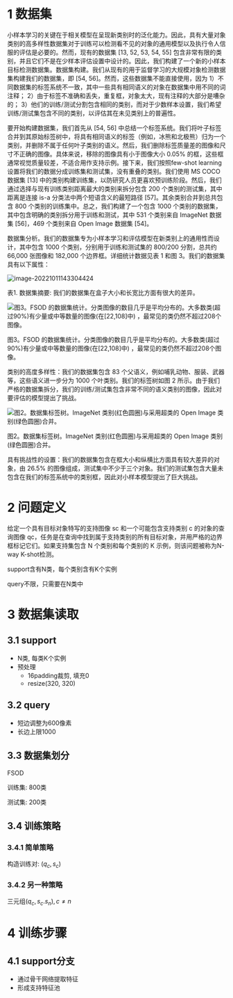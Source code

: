 # 1 数据集

小样本学习的关键在于相关模型在呈现新类别时的泛化能力。因此，具有大量对象类别的高多样性数据集对于训练可以检测看不见的对象的通用模型以及执行令人信服的评估是必要的。然而，现有的数据集 [13, 52, 53, 54, 55] 包含非常有限的类别，并且它们不是在少样本评估设置中设计的。因此，我们构建了一个新的小样本目标检测数据集。数据集构建。我们从现有的用于监督学习的大规模对象检测数据集构建我们的数据集，即 [54, 56]。然而，这些数据集不能直接使用，因为 1）不同数据集的标签系统不一致，其中一些具有相同语义的对象在数据集中用不同的词注释； 2）由于标签不准确和丢失，重复框，对象太大，现有注释的大部分是嘈杂的； 3）他们的训练/测试分割包含相同的类别，而对于少数样本设置，我们希望训练/测试集包含不同的类别，以评估其在未见类别上的普遍性。

要开始构建数据集，我们首先从 [54, 56] 中总结一个标签系统。我们将叶子标签合并到其原始标签树中，将具有相同语义的标签（例如，冰熊和北极熊）归为一个类别，并删除不属于任何叶子类别的语义。然后，我们删除标签质量差的图像和尺寸不正确的图像。具体来说，移除的图像具有小于图像大小 0.05% 的框，这些框通常视觉质量较差，不适合用作支持示例。接下来，我们按照few-shot learning设置将我们的数据分成训练集和测试集，没有重叠的类别。我们使用 MS COCO 数据集 [13] 中的类别构建训练集，以防研究人员更喜欢预训练阶段。然后，我们通过选择与现有训练类别距离最大的类别来拆分包含 200 个类别的测试集，其中距离是连接 is-a 分类法中两个短语含义的最短路径 [57]。其余类别合并到总共包含 800 个类别的训练集中。总之，我们构建了一个包含 1000 个类别的数据集，其中包含明确的类别拆分用于训练和测试，其中 531 个类别来自 ImageNet 数据集 [56]，469 个类别来自 Open Image 数据集 [54]。

数据集分析。我们的数据集专为小样本学习和评估模型在新类别上的通用性而设计，其中包含 1000 个类别，分别用于训练和测试集的 800/200 分割，总共约 66,000 张图像和 182,000 个边界框。详细统计数据见表 1 和图 3。我们的数据集具有以下属性：

![image-20221011143304424](https://ether-bucket-nj.oss-cn-nanjing.aliyuncs.com/img/image-20221011143304424.png)

表1. 数据集摘要: 我们的数据集在盒子大小和长宽比方面有很大的差异。

![图3。FSOD 的数据集统计。分类图像的数目几乎是平均分布的。大多数类(超过90%)有少量或中等数量的图像(在[22,108]中) ，最常见的类仍然不超过208个图像。](https://ether-bucket-nj.oss-cn-nanjing.aliyuncs.com/img/image-20221011142610087.png)

图3。FSOD 的数据集统计。分类图像的数目几乎是平均分布的。大多数类(超过90%)有少量或中等数量的图像(在[22,108]中) ，最常见的类仍然不超过208个图像。

类别的高度多样性：我们的数据集包含 83 个父语义，例如哺乳动物、服装、武器等，这些语义进一步分为 1000 个叶类别。我们的标签树如图 2 所示。由于我们严格的数据集拆分，我们的训练/测试集包含非常不同的语义类别的图像，因此对要评估的模型提出了挑战。

![图2。数据集标签树。ImageNet 类别(红色圆圈)与采用超类的 Open Image 类别(绿色圆圈)合并。](https://ether-bucket-nj.oss-cn-nanjing.aliyuncs.com/img/image-20221011142545415.png)

图2。数据集标签树。ImageNet 类别(红色圆圈)与采用超类的 Open Image 类别(绿色圆圈)合并。

具有挑战性的设置：我们的数据集包含在框大小和纵横比方面具有较大差异的对象，由 26.5% 的图像组成，测试集中不少于三个对象。我们的测试集包含大量未包含在我们的标签系统中的类别框，因此对小样本模型提出了巨大挑战。

# 2 问题定义

给定一个具有目标对象特写的支持图像 sc 和一个可能包含支持类别 c 的对象的查询图像 qc，任务是在查询中找到属于支持类别的所有目标对象，并用严格的边界框标记它们。如果支持集包含 N 个类别和每个类别的 K 示例，则该问题被称为N-way K-shot检测。

support含有N类，每个类别含有K个实例

query不限，只需要在N类中

# 3 数据集读取

## 3.1 support

- N类, 每类K个实例
- 预处理
  - 16padding裁剪, 填充0
  - resize(320, 320)

## 3.2 query

- 短边调整为600像素
- 长边上限1000

## 3.3 数据集划分

FSOD

训练集: 800类

测试集: 200类

## 3.4 训练策略

### 3.4.1 简单策略

构造训练对: $(q_c, s_c)$

### 3.4.2 另一种策略

三元组$(q_c,  s_c. s_n), c \neq n$

# 4 训练步骤

## 4.1 support分支

- 通过骨干网络提取特征
- 形成支持特征池